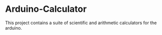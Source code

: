 # Arduino-Calculator

This project contains a suite of scientific and arithmetic calculators for the arduino.
